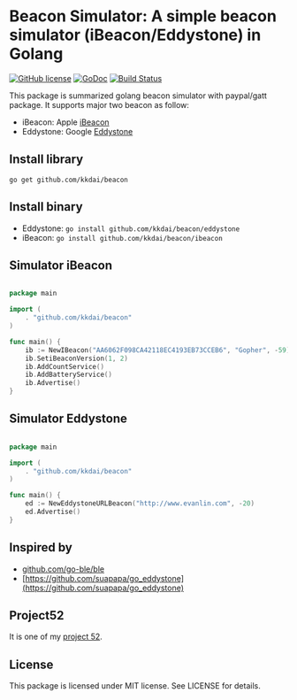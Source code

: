 Beacon Simulator: A simple beacon simulator (iBeacon/Eddystone) in Golang
==================

[![GitHub license](https://img.shields.io/badge/license-MIT-blue.svg)](https://raw.githubusercontent.com/kkdai/beacon/master/LICENSE)  [![GoDoc](https://godoc.org/github.com/kkdai/beacon?status.svg)](https://godoc.org/github.com/kkdai/beacon)  [![Build Status](https://travis-ci.org/kkdai/beacon.svg?branch=master)](https://travis-ci.org/kkdai/beacon)


This package is summarized golang beacon simulator with paypal/gatt package. It supports major two beacon as follow:

- iBeacon: Apple [iBeacon](https://developer.apple.com/ibeacon/)
- Eddystone: Google [Eddystone](https://github.com/google/eddystone)

Install library
---------------
`go get github.com/kkdai/beacon`


Install binary
---------------

- Eddystone: `go install github.com/kkdai/beacon/eddystone`
- iBeacon: `go install github.com/kkdai/beacon/ibeacon`

Simulator iBeacon
---------------

```go

package main

import (
	. "github.com/kkdai/beacon"
)

func main() {
	ib := NewIBeacon("AA6062F098CA42118EC4193EB73CCEB6", "Gopher", -59)
	ib.SetiBeaconVersion(1, 2)
	ib.AddCountService()
	ib.AddBatteryService()
	ib.Advertise()
}
```


Simulator Eddystone
---------------

```go

package main

import (
	. "github.com/kkdai/beacon"
)

func main() {
	ed := NewEddystoneURLBeacon("http://www.evanlin.com", -20)
	ed.Advertise()
}
```

Inspired by
---------------

- [github.com/go-ble/ble](github.com/go-ble/ble)
- [https://github.com/suapapa/go_eddystone](https://github.com/suapapa/go_eddystone)

Project52
---------------

It is one of my [project 52](https://github.com/kkdai/project52).


License
---------------

This package is licensed under MIT license. See LICENSE for details.

